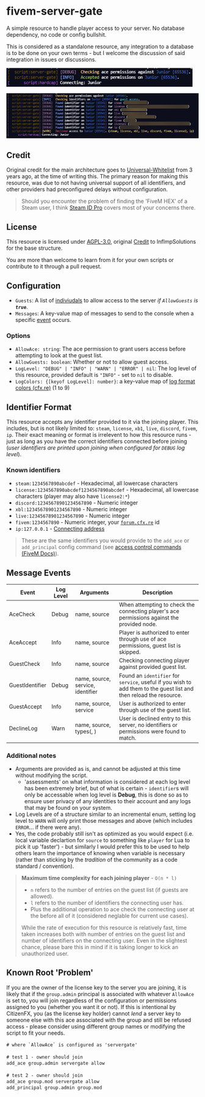 # fivem-server-gate

A simple resource to handle player access to your server. No database dependency, no code or config bullshit.

This is considered as a standalone resource, any integration to a database is to be done on your own terms - but I welcome the discussion of said integration in issues or discussions.

![Ace Accepted](./images/ace-accepted.png)

![Guest Declined](./images/guest-declined.png)

## Credit

Original credit for the main architecture goes to [Universal-Whitelist](https://github.com/InfImpSolutions/FiveM---Universal-Whitelist) from 3 years ago, at the time of writing this. The primary reason for making this resource, was due to not having universal support of all identifiers, and other providers had preconfigured delays without configuration.

> Should you encounter the problem of finding the 'FiveM HEX' of a Steam user, I think [Steam ID Pro](https://steamid.pro/) covers most of your concerns there.

## License

This resource is licensed under [AGPL-3.0](LICENSE), original [Credit](#Credit) to InflmpSolutions for the base structure.

You are more than welcome to learn from it for your own scripts or contribute to it through a pull request.

## Configuration

- `Guests`: A list of [indiviudals](#identifier-format) to allow access to the server *if `AllowGuests` is **`true`**.*
- `Messages`: A key-value map of messages to send to the console when a specific [event](#message-events) occurs.

### Options

- `AllowAce: string`: The ace permission to grant users access before attempting to look at the guest list.
- `AllowGuests: boolean`: Whether or not to allow guest access.
- `LogLevel: "DEBUG" | "INFO" | "WARN" | "ERROR" | nil`: The log level of this resource, provided default is `"INFO"` - set to `nil` to disable.
- `LogColors: {[keyof LogLevel]: number}`: a key-value map of [log format colors (cfx.re)](https://forum.cfx.re/t/chat-formatting-colors-bold-underline/67641) (1 to 9)

## Identifier Format

This resource accepts any identifier provided to it via the joining player. This includes, but is not likely limited to: `steam`, `license`, `xb1`, `live`, `discord`, `fivem`, `ip`. Their exact meaning or format is irrelevent to how this resource runs - just as long as you have the correct identifiers connected before joining (*user identifiers are printed upon joining when configured for `DEBUG` log level*).

### Known identifiers

- `steam:1234567890abcdef` - Hexadecimal, all lowercase characters
- `license:1234567890abcdef1234567890abcdef` - Hexadecimal, all lowercase characters (player may also have `license2:*`)
- `discord:12345678901234567890` - Numeric integer
- `xbl:12345678901234567890` - Numeric integer
- `live:12345678901234567890` - Numeric integer
- `fivem:1234567890` - Numeric integer, your [`forum.cfx.re`](https://forum.cfx.re) id
- `ip:127.0.0.1` - [Connecting address](https://en.wikipedia.org/wiki/IP_address)

> These are the same identifiers you would provide to the `add_ace` or `add_principal` config command (see [access control commands (FiveM Docs)](https://docs.fivem.net/docs/server-manual/server-commands/#access-control-commands)).

## Message Events

| Event | Log Level | Arguments | Description |
| ----- | --------- | --------- | ----------- |
| AceCheck | Debug | name, source | When attempting to check the connecting player's ace permissions against the provided node. |
| AceAccept | Info | name, source | Player is authorized to enter through use of ace permissions, guest list is skipped. |
| GuestCheck | Info | name, source | Checking connecting player against provided guest list. |
| GuestIdentifier | Debug | name, source, service, identifier | Found an `identifier` for `service`, useful if you wish to add them to the guest list and then reload the resource. |
| GuestAccept | Info | name, source, service | User is authorized to enter through use of the guest list. |
| DeclineLog | Warn | name, source, types(, ) | User is declined entry to this server, no identifiers or permissions were found to match. |

### Additional notes

- Arguments are provided as is, and cannot be adjusted at this time without modifying the script.
  - 'assessments' on what information is considered at each log level has been extremely brief, but of what is certain - `identifier`s will only be accessable when log level is **Debug**, this is done so as to ensure user privacy of any identities to their account and any logs that may be found on your system.
- Log Levels are of a structure similar to an incremental enum, setting log level to `WARN` will only print those messages and above (which includes `ERROR`... if there were any).
- Yes, the code probably still isn't as optimized as you would expect (i.e. local variable declartion for `source` to something like `player` for Lua to pick it up 'faster') - but similarly I would prefer this to be used to help others learn the importance of knowing when variable is necessary (rather than sticking by the *tradition* of the community as a code standard / convention).

> **Maximum time complexity for each joining player** - `O(n * l)`
> 
> - `n` refers to the number of entries on the guest list (if guests are allowed).
> - `l` refers to the number of identifiers the connecting user has.
> - Plus the additional operation to ace check the connecting user at the before all of it (considered neglable for current use cases).
> 
> While the rate of execution for this resource is relatively fast, time taken increases both with number of entries on the guest list and number of identifiers on the connecting user. Even in the slightest chance, please bare this in mind if it is taking longer to kick an unauthorized user.

## Known Root 'Problem'

If you are the owner of the license key to the server you are joining, it is likely that if the `group.admin` principal is associated with whatever `AllowAce` is set to, you will join regardless of the configuration or permissions assigned to you (whether you want it or not). If this is intentional by CitizenFX, you (as the license key holder) cannot *lend* a server key to someone else with this ace associated with the group and still be refused access - please consider using different group names or modifying the script to fit your needs.

```
# where `AllowAce` is configured as 'servergate'

# test 1 - owner should join
add_ace group.admin servergate allow

# test 2 - owner should join
add_ace group.mod servergate allow
add_principal group.admin group.mod
```
